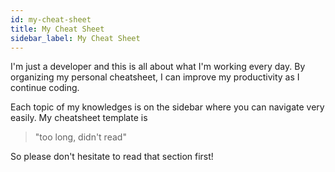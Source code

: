 ```yaml
---
id: my-cheat-sheet
title: My Cheat Sheet
sidebar_label: My Cheat Sheet
---
```


I'm just a developer and this is all about what I'm working every day.
By organizing my personal cheatsheet, I can improve my productivity as I continue coding.

Each topic of my knowledges is on the sidebar where you can navigate very easily.
My cheatsheet template is

> "too long, didn't read"

So please don't hesitate to read that section first!
